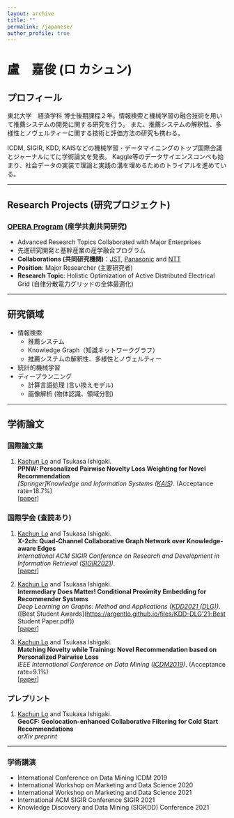 ```yaml
---
layout: archive
title: ""
permalink: /japanese/
author_profile: true
---
```


# 盧　嘉俊 (ロ カシュン)

## プロフィール
東北大学　経済学科 博士後期課程２年。情報検索と機械学習の融合技術を用いて推薦システムの開発に関する研究を行う。
また、推薦システムの解釈性、多様性とノヴェルティーに関する技術と評価方法の研究も携わる。

ICDM, SIGIR, KDD, KAISなどの機械学習・データマイニングのトップ国際会議とジャーナルにてに学術論文を発表。
Kaggle等のデータサイエンスコンペも始まり、社会データの実装で理論と実践の溝を埋めるためのトライアルを進めている。

<!-- ---

**日本語の履歴書**は[こちら](https://argentlo.github.io/files/CV-JPN_no-photo.pdf) -->

---

## Research Projects (研究プロジェクト)

### [OPERA Program](https://www.jst.go.jp/opera/) (産学共創共同研究)

- Advanced Research Topics Collaborated with Major Enterprises
- 先進研究開発と基幹産業の産学融合プログラム
- **Collaborations (共同研究機関)**：[JST](https://www.jst.go.jp), [Panasonic](https://news.panasonic.com/jp/press/data/2019/01/jn190125-1/jn190125-1.html) and [NTT](https://www.ntt-east.co.jp/en/)
- **Position**: Major Researcher (主要研究者)
- **Research Topic**: Holistic Optimization of Active Distributed Electrical Grid (自律分散電力グリッドの全体最適化)

---

## 研究領域
- 情報検索
  - 推薦システム
  - Knowledge Graph（知識ネットワークグラフ）
  - 推薦システムの解釈性、多様性とノヴェルティー
- 統計的機械学習
- ディープランニング
  - 計算言語処理 (言い換えモデル)
  - 画像解析 (物体認識、領域分割)

---

## 学術論文

### 国際論文集

1. <u>Kachun Lo</u> and Tsukasa Ishigaki. <br>
**PPNW: Personalized Pairwise Novelty Loss Weighting for Novel Recommendation** <br>
_[Springer]Knowledge and Information Systems ([KAIS](https://www.springer.com/journal/10115/))_. (Acceptance rate=18.7%) <br>
[[paper](https://link.springer.com/article/10.1007/s10115-021-01546-8)] <br>


### 国際学会 (査読あり)

1. <u>Kachun Lo</u> and Tsukasa Ishigaki. <br>
**X-2ch: Quad-Channel Collaborative Graph Network over Knowledge-aware Edges** <br>
_International ACM SIGIR Conference on Research and Development in Information Retrieval ([SIGIR2021](https://sigir.org/sigir2021/))_. <br>
[[paper](https://dl.acm.org/doi/10.1145/3404835.3463003)] <br>


1. <u>Kachun Lo</u> and Tsukasa Ishigaki. <br>
**Intermediary Does Matter! Conditional Proximity Embedding for Recommender Systems** <br>
_Deep Learning on Graphs: Method and Applications ([KDD2021 (DLG)](https://deep-learning-graphs.bitbucket.io/dlg-kdd21/index.html))_. ([Best Student Awards](https://argentlo.github.io/files/KDD-DLG'21-Best Student Paper.pdf)) <br>
[[paper](https://argentlo.github.io/files/3.KDD21-DLG-HNB-Lo-Ishigaki.pdf)] <br>


1. <u>Kachun Lo</u> and Tsukasa Ishigaki. <br>
**Matching Novelty while Training: Novel Recommendation based on Personalized Pairwise Loss** <br>
_IEEE International Conference on Data Mining ([ICDM2019](http://icdm2019.bigke.org/))_. (Acceptance rate=9.1%) <br>
[[paper](https://ieeexplore.ieee.org/stamp/stamp.jsp?arnumber=8970764)] <br>



### プレプリント

1. <u>Kachun Lo</u> and Tsukasa Ishigaki. <br>
**GeoCF: Geolocation-enhanced Collaborative Filtering for Cold Start Recommendations** <br>
_arXiv preprint_ <br>

---

### 学術講演
- International Conference on Data Mining ICDM 2019
- International Workshop on Marketing and Data Science 2020
- International Workshop on Marketing and Data Science 2021
- International ACM SIGIR Conference SIGIR 2021
- Knowledge Discovery and Data Mining (SIGKDD) Conference 2021